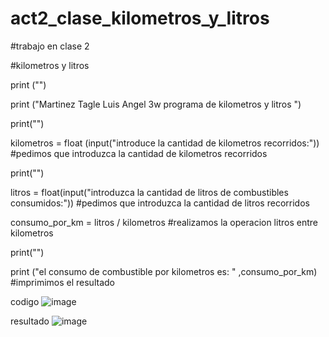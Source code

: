 # act2_clase_kilometros_y_litros

#trabajo en clase 2

#kilometros y litros 


print ("")

print ("Martinez Tagle Luis Angel 3w programa de kilometros y litros  ")

print("")

kilometros = float (input("introduce la cantidad de kilometros recorridos:")) #pedimos que introduzca la cantidad de kilometros recorridos

print("")

litros = float(input("introduzca la cantidad de litros de combustibles consumidos:")) #pedimos que introduzca la cantidad de litros recorridos 


consumo_por_km = litros / kilometros #realizamos la operacion litros entre kilometros 


print("")

print ("el consumo de combustible por kilometros es: " ,consumo_por_km) #imprimimos el resultado 

codigo 
![image](https://github.com/user-attachments/assets/cc7fd20c-18d2-4bc6-b02e-3d8bb5f1ad90)

resultado 
![image](https://github.com/user-attachments/assets/38bf6def-ab0b-48c4-b993-11d6df3ae95a)

